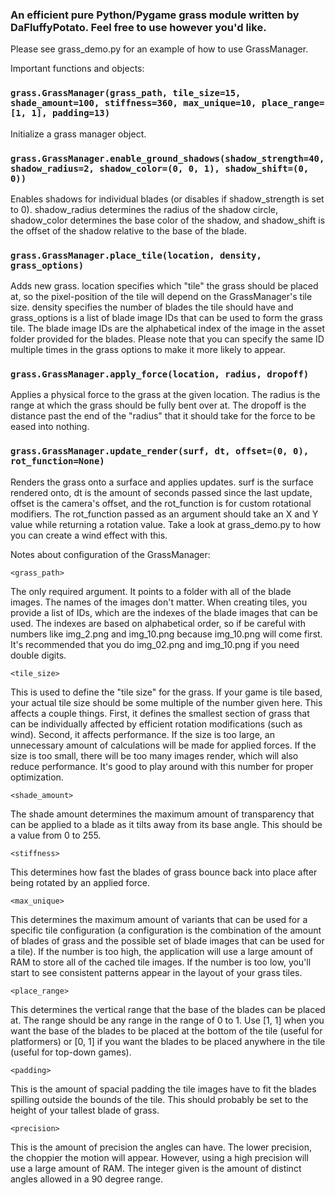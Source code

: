 ### An efficient pure Python/Pygame grass module written by DaFluffyPotato. Feel free to use however you'd like.

Please see grass_demo.py for an example of how to use GrassManager.

Important functions and objects:

### `grass.GrassManager(grass_path, tile_size=15, shade_amount=100, stiffness=360, max_unique=10, place_range=[1, 1], padding=13)`

Initialize a grass manager object.

### `grass.GrassManager.enable_ground_shadows(shadow_strength=40, shadow_radius=2, shadow_color=(0, 0, 1), shadow_shift=(0, 0))`

Enables shadows for individual blades (or disables if shadow_strength is set to 0). shadow_radius determines the radius of the
shadow circle, shadow_color determines the base color of the shadow, and shadow_shift is the offset of the shadow relative to
the base of the blade.

### `grass.GrassManager.place_tile(location, density, grass_options)`

Adds new grass. location specifies which "tile" the grass should be placed at, so the pixel-position of the tile will depend
on the GrassManager's tile size. density specifies the number of blades the tile should have and grass_options is a list of blade
image IDs that can be used to form the grass tile. The blade image IDs are the alphabetical index of the image in the asset folder
provided for the blades. Please note that you can specify the same ID multiple times in the grass options to make it more likely
to appear.

### `grass.GrassManager.apply_force(location, radius, dropoff)`

Applies a physical force to the grass at the given location. The radius is the range at which the grass should be fully bent over at.
The dropoff is the distance past the end of the "radius" that it should take for the force to be eased into nothing.

### `grass.GrassManager.update_render(surf, dt, offset=(0, 0), rot_function=None)`

Renders the grass onto a surface and applies updates. surf is the surface rendered onto, dt is the amount of seconds passed since the
last update, offset is the camera's offset, and the rot_function is for custom rotational modifiers. The rot_function passed as an
argument should take an X and Y value while returning a rotation value. Take a look at grass_demo.py to how you can create a wind
effect with this.

Notes about configuration of the GrassManager:

`<grass_path>`

The only required argument. It points to a folder with all of the blade images. The names of the images don't matter. When creating
tiles, you provide a list of IDs, which are the indexes of the blade images that can be used. The indexes are based on alphabetical
order, so if be careful with numbers like img_2.png and img_10.png because img_10.png will come first. It's recommended that you do
img_02.png and img_10.png if you need double digits.

`<tile_size>`

This is used to define the "tile size" for the grass. If your game is tile based, your actual tile size should be some multiple of the
number given here. This affects a couple things. First, it defines the smallest section of grass that can be individually affected by
efficient rotation modifications (such as wind). Second, it affects performance. If the size is too large, an unnecessary amount of
calculations will be made for applied forces. If the size is too small, there will be too many images render, which will also reduce
performance. It's good to play around with this number for proper optimization.

`<shade_amount>`

The shade amount determines the maximum amount of transparency that can be applied to a blade as it tilts away from its base angle.
This should be a value from 0 to 255.

`<stiffness>`

This determines how fast the blades of grass bounce back into place after being rotated by an applied force.

`<max_unique>`

This determines the maximum amount of variants that can be used for a specific tile configuration (a configuration is the combination
of the amount of blades of grass and the possible set of blade images that can be used for a tile). If the number is too high, the
application will use a large amount of RAM to store all of the cached tile images. If the number is too low, you'll start to see
consistent patterns appear in the layout of your grass tiles.

`<place_range>`

This determines the vertical range that the base of the blades can be placed at. The range should be any range in the range of 0 to 1.
Use [1, 1] when you want the base of the blades to be placed at the bottom of the tile (useful for platformers) or [0, 1] if you want
the blades to be placed anywhere in the tile (useful for top-down games).

`<padding>`

This is the amount of spacial padding the tile images have to fit the blades spilling outside the bounds of the tile. This should
probably be set to the height of your tallest blade of grass.

`<precision>`

This is the amount of precision the angles can have. The lower precision, the choppier the motion will appear. However, using a high
precision will use a large amount of RAM. The integer given is the amount of distinct angles allowed in a 90 degree range.
